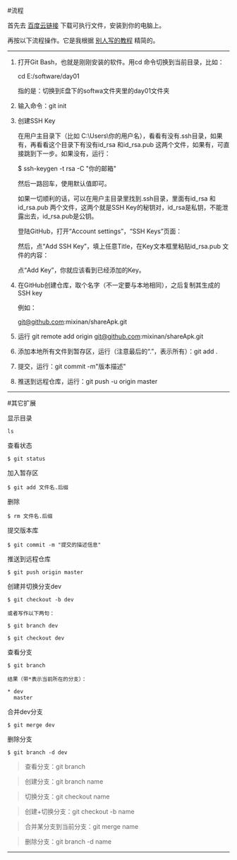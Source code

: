 #流程

首先去 [百度云链接](http://pan.baidu.com/s/1skFLrMt#path=%252Fpub%252Fgit) 下载可执行文件，安装到你的电脑上。

再按以下流程操作。它是我根据 [别人写的教程](http://www.liaoxuefeng.com/wiki/0013739516305929606dd18361248578c67b8067c8c017b000/00137396287703354d8c6c01c904c7d9ff056ae23da865a000) 精简的。

---


1. 打开Git Bash，也就是刚刚安装的软件。用cd 命令切换到当前目录，比如：
	
	cd E:/software/day01

	指的是：切换到E盘下的softwa文件夹里的day01文件夹

2. 输入命令：git init


3. 创建SSH Key
	
	在用户主目录下（比如 C:\Users\你的用户名），看看有没有.ssh目录，如果有，再看看这个目录下有没有id_rsa 和id_rsa.pub 这两个文件，如果有，可直接跳到下一步。如果没有，运行：	
	
	$ ssh-keygen -t rsa -C "你的邮箱"

	然后一路回车，使用默认值即可。

	如果一切顺利的话，可以在用户主目录里找到.ssh目录，里面有id_rsa 和id_rsa.pub 两个文件，这两个就是SSH Key的秘钥对，id_rsa是私钥，不能泄露出去，id_rsa.pub是公钥。


	登陆GitHub，打开“Account settings”，“SSH Keys”页面：

	然后，点“Add SSH Key”，填上任意Title，在Key文本框里粘贴id_rsa.pub 文件的内容：


	点“Add Key”，你就应该看到已经添加的Key。






4. 在GitHub创建仓库，取个名字（不一定要与本地相同），之后复制其生成的SSH key
	
	例如：
	 
	git@github.com:mixinan/shareApk.git

5. 运行 git remote add origin git@github.com:mixinan/shareApk.git

6. 添加本地所有文件到暂存区，运行（注意最后的“.”，表示所有）：git add .
 
7. 提交，运行：git commit -m"版本描述"

8. 推送到远程仓库，运行：git push -u origin master

---
#其它扩展



显示目录

`ls` 

查看状态

`$ git status`

加入暂存区

`$ git add 文件名.后缀`

删除

`$ rm 文件名.后缀`

提交版本库

`$ git commit -m "提交的描述信息"`


推送到远程仓库

`$ git push origin master `


创建并切换分支dev

	$ git checkout -b dev

	或者写作以下两句：

	$ git branch dev 

	$ git checkout dev  


查看分支

	$ git branch

	结果（带*表示当前所在的分支）：

	* dev 
	  master

	


合并dev分支

`$ git merge dev`

删除分支

`$ git branch -d dev`



> 查看分支：git branch



>创建分支：git branch name



> 切换分支：git checkout name



> 创建+切换分支：git checkout -b name



> 合并某分支到当前分支：git merge name



> 删除分支：git branch -d name



---
